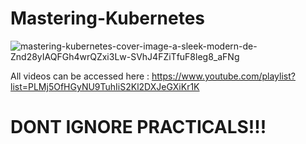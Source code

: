 # Mastering-Kubernetes



![mastering-kubernetes-cover-image-a-sleek-modern-de-Znd28yIAQFGh4wrQZxi3Lw-SVhJ4FZiTfuF8leg8_aFNg](https://github.com/user-attachments/assets/1754c313-d578-4b04-827f-82c4a2535f2f)

All videos can be accessed here  :  https://www.youtube.com/playlist?list=PLMj5OfHGyNU9TuhIiS2Kl2DXJeGXiKr1K

# DONT IGNORE PRACTICALS!!!
